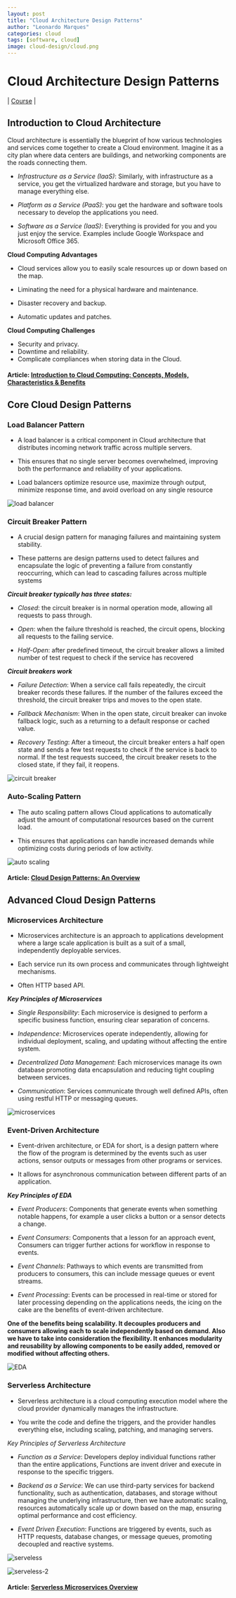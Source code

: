 ```yaml
---
layout: post
title: "Cloud Architecture Design Patterns"
author: "Leonardo Marques"
categories: cloud
tags: [software, cloud]
image: cloud-design/cloud.png
---
```


# Cloud Architecture Design Patterns

|
[Course](https://www.coursera.org/learn/cloud-architecture-design-patterns)
|

## Introduction to Cloud Architecture

Cloud architecture is essentially the blueprint of how various technologies and services come together to create a Cloud environment. Imagine it as a city plan where data centers are buildings, and networking components are the roads connecting them.

- *Infrastructure as a Service (IaaS)*: Similarly, with infrastructure as a service, you get the virtualized hardware and storage, but you have to manage everything else.

- *Platform as a Service (PaaS)*: you get the hardware and software tools necessary to develop the applications you need.

- *Software as a Service (IaaS)*: Everything is provided for you and you just enjoy the service. Examples include Google Workspace and Microsoft Office 365.

**Cloud Computing Advantages**
- Cloud services allow you to easily scale resources up or down based on the map.

- Liminating the need for a physical hardware and maintenance.
- Disaster recovery and backup.
- Automatic updates and patches.

**Cloud Computing Challenges**
- Security and privacy.
- Downtime and reliability.
- Complicate compliances when storing data in the Cloud.

#### Article: [Introduction to Cloud Computing: Concepts, Models, Characteristics & Benefits](https://www.upgrad.com/blog/introduction-to-cloud-computing/)


## Core Cloud Design Patterns

### Load Balancer Pattern

- A load balancer is a critical component in Cloud architecture that distributes incoming network traffic across multiple servers.

- This ensures that no single server becomes overwhelmed, improving both the performance and reliability of your applications.
- Load balancers optimize resource use, maximize through output, minimize response time, and avoid overload on any single resource

![load balancer](/assets/img/cloud-design/load-balancer.png)

### Circuit Breaker Pattern

- A crucial design pattern for managing failures and maintaining system stability.

- These patterns are design patterns used to detect failures and encapsulate the logic of preventing a failure from constantly reoccurring, which can lead to cascading failures across multiple systems

***Circuit breaker typically has three states:***

- *Closed*: the circuit breaker is in normal operation mode, allowing all requests to pass through.
- *Open*: when the failure threshold is reached, the circuit opens, blocking all requests to the failing service.

- *Half-Open*: after predefined timeout, the circuit breaker allows a limited number of test request to check if the service has recovered

***Circuit breakers work***
- *Failure Detection*: When a service call fails repeatedly, the circuit breaker records these failures. If the number of the failures exceed the threshold, the circuit breaker trips and moves to the open state.

- *Fallback Mechanism*: When in the open state, circuit breaker can invoke fallback logic, such as a returning to a default response or cached value.

- *Recovery Testing*: After a timeout, the circuit breaker enters a half open state and sends a few test requests to check if the service is back to normal. If the test requests succeed, the circuit breaker resets to the closed state, if they fail, it reopens.

![circuit breaker](/assets/img/cloud-design/circuit-breaker.png)

### Auto-Scaling Pattern

- The auto scaling pattern allows Cloud applications to automatically adjust the amount of computational resources based on the current load.

- This ensures that applications can handle increased demands while optimizing costs during periods of low activity.

![auto scaling](/assets/img/cloud-design/auto-scaling.png)


#### Article: [Cloud Design Patterns: An Overview](https://medium.com/@vinciabhinav7/cloud-design-patterns-an-overview-part-1-41a0c3edc227)


## Advanced Cloud Design Patterns

### Microservices Architecture

- Microservices architecture is an approach to applications development where a large scale application is built as a suit of a small, independently deployable services.

- Each service run its own process and communicates through lightweight mechanisms.

- Often HTTP based API.

***Key Principles of Microservices***

- *Single Responsibility*: Each microservice is designed to perform a specific business function, ensuring clear separation of concerns.

- *Independence*: Microservices operate independently, allowing for individual deployment, scaling, and updating without affecting the entire system.

- *Decentralized Data Management*: Each microservices manage its own database promoting data encapsulation and reducing tight coupling between services.

- *Communication*: Services communicate through well defined APIs, often using restful HTTP or messaging queues.

![microservices](/assets/img/cloud-design/microservice.png)


### Event-Driven Architecture

- Event-driven architecture, or EDA for short, is a design pattern where the flow of the program is determined by the events such as user actions, sensor outputs or messages from other programs or services.

- It allows for asynchronous communication between different parts of an application.

***Key Principles of EDA***

- *Event Producers*: Components that generate events when something notable happens, for example a user clicks a button or a sensor detects a change.

- *Event Consumers*: Components that a lesson for an approach event, Consumers can trigger further actions for workflow in response to events.

- *Event Channels*: Pathways to which events are transmitted from producers to consumers, this can include message queues or event streams.

- *Event Processing*: Events can be processed in real-time or stored for later processing depending on the applications needs, the icing on the cake are the benefits of event-driven architecture.

**One of the benefits being scalability. It decouples producers and consumers allowing each to scale independently based on demand. Also we have to take into consideration the flexibility. It enhances modularity and reusability by allowing components to be easily added, removed or modified without affecting others.**

![EDA](/assets/img/cloud-design/event-driven.png)


### Serverless Architecture

- Serverless architecture is a cloud computing execution model where the cloud provider dynamically manages the infrastructure.

- You write the code and define the triggers, and the provider handles everything else, including scaling, patching, and managing servers.

*Key Principles of Serverless Architecture*

- *Function as a Service*: Developers deploy individual functions rather than the entire applications, Functions are invent driver and execute in response to the specific triggers.

- *Backend as a Service*: We can use third-party services for backend functionality, such as authentication, databases, and storage without managing the underlying infrastructure, then we have automatic scaling, resources automatically scale up or down based on the map, ensuring optimal performance and cost efficiency.

- *Event Driven Execution*: Functions are triggered by events, such as HTTP requests, database changes, or message queues, promoting decoupled and reactive systems.

![serveless](/assets/img/cloud-design/serveless.png)

![serveless-2](/assets/img/cloud-design/serveless2.png)


#### Article: [Serverless Microservices Overview](https://www.datadoghq.com/knowledge-center/serverless-architecture/serverless-microservices/)